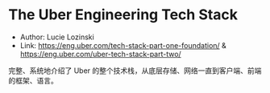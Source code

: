 # The Uber Engineering Tech Stack

* Author: Lucie Lozinski
* Link: https://eng.uber.com/tech-stack-part-one-foundation/ & https://eng.uber.com/uber-tech-stack-part-two/

完整、系统地介绍了 Uber 的整个技术栈，从底层存储、网络一直到客户端、前端的框架、语言。
